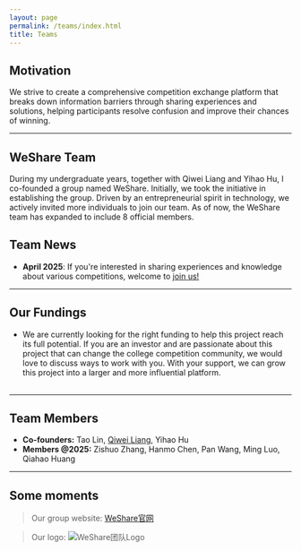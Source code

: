 ```yaml
---
layout: page
permalink: /teams/index.html
title: Teams
---
```


## Motivation

We strive to create a comprehensive competition exchange platform that breaks down information barriers through sharing experiences and solutions, helping participants resolve confusion and improve their chances of winning.<br>

---

## WeShare Team

During my undergraduate years, together with Qiwei Liang and Yihao Hu, I co-founded a group named WeShare. Initially, we took the initiative in establishing the group. Driven by an entrepreneurial spirit in technology, we actively invited more individuals to join our team. As of now, the WeShare team has expanded to include 8 official members.<br>

## Team News

- **April 2025**: If you're interested in sharing experiences and knowledge about various competitions, welcome to [join us!](https://weshare.xin/)<br>

---

## Our Fundings

- We are currently looking for the right funding to help this project reach its full potential. If you are an investor and are passionate about this project that can change the college competition community, we would love to discuss ways to work with you. With your support, we can grow this project into a larger and more influential platform.<br><br>

---

## Team Members

- **Co-founders:** Tao Lin, [Qiwei Liang](https://kolakivy.github.io/), Yihao Hu
- **Members @2025:** Zishuo Zhang, Hanmo Chen, Pan Wang, Ming Luo, Qiahao Huang

---

## Some moments

> Our group website: [WeShare官网](https://weshare.xin/)

> Our logo:
![WeShare团队Logo](https://lintao.online/images/teams/cover1.jpg)

<!--
<div>
    <img src="https://caihanlin.com/images/teams/teams1.jpg">
</div>
<br>

<div>
    <img src="https://caihanlin.com/images/teams/teams2.jpg">
</div>
<br>

<div>
    <img src="https://caihanlin.com/images/teams/teams.jpg">
</div>
<br>

<div>
    <img src="https://caihanlin.com/images/teams/teams4.jpg">
</div>
<br>
-->
